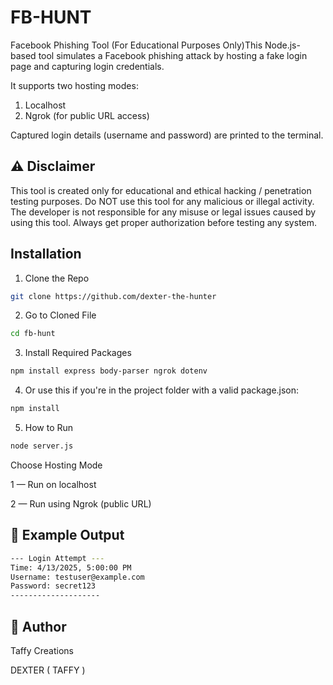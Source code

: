 # FB-HUNT

Facebook Phishing Tool (For Educational Purposes Only)This Node.js-based tool simulates a Facebook phishing attack by hosting a fake login page and capturing login credentials.

It supports two hosting modes:

1. Localhost 
2. Ngrok (for public URL access)


Captured login details (username and password) are printed to the terminal.

## ⚠️ Disclaimer

This tool is created only for educational and ethical hacking / penetration testing purposes.
Do NOT use this tool for any malicious or illegal activity.
The developer is not responsible for any misuse or legal issues caused by using this tool.
Always get proper authorization before testing any system.

## Installation
1. Clone the Repo
```bash
git clone https://github.com/dexter-the-hunter
```
2. Go to Cloned File
```bash
cd fb-hunt
```
3. Install Required Packages
```bash
npm install express body-parser ngrok dotenv
```
4. Or use this if you're in the project folder with a valid package.json:

```bash
npm install
```
5.  How to Run
```bash
node server.js
```

Choose Hosting Mode

1 — Run on localhost

2 — Run using Ngrok (public URL)

## 🔑 Example Output

```bash
--- Login Attempt ---
Time: 4/13/2025, 5:00:00 PM
Username: testuser@example.com
Password: secret123
--------------------
```

## 👤 Author

Taffy Creations

DEXTER ( TAFFY )
